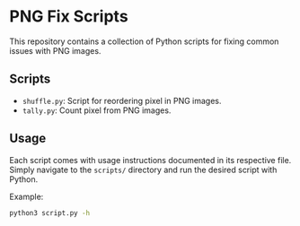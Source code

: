 # PNG Fix Scripts

This repository contains a collection of Python scripts for fixing common issues with PNG images.

## Scripts

- `shuffle.py`: Script for reordering pixel in PNG images.
- `tally.py`: Count pixel from PNG images.

## Usage

Each script comes with usage instructions documented in its respective file. Simply navigate to the `scripts/` directory and run the desired script with Python.

Example:
```bash
python3 script.py -h
```
